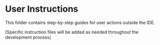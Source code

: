 # User Instructions

This folder contains step-by-step guides for user actions outside the IDE.

[Specific instruction files will be added as needed throughout the development process]
